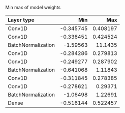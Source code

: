 Min max of model weights

| Layer type         |       Min |       Max |
|:-------------------|----------:|----------:|
| Conv1D             | -0.345745 |  0.408197 |
| Conv1D             | -0.336451 |  0.424524 |
| BatchNormalization | -1.59563  | 11.1435   |
| Conv1D             | -0.284286 |  0.279813 |
| Conv1D             | -0.249277 |  0.287902 |
| BatchNormalization | -0.641068 |  1.11843  |
| Conv1D             | -0.311845 |  0.278385 |
| Conv1D             | -0.278621 |  0.29371  |
| BatchNormalization | -1.06498  |  1.22691  |
| Dense              | -0.516144 |  0.522457 |